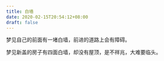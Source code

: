 ```yaml
---
title: 白墙
date: 2020-02-15T20:54:12+08:00
draft: false
---
```


梦见自己的前面有一堵白墙，前进的道路上会有障碍。



梦见新盖的房子有四面白墙，却没有屋顶，是不祥兆，大难要临头。


